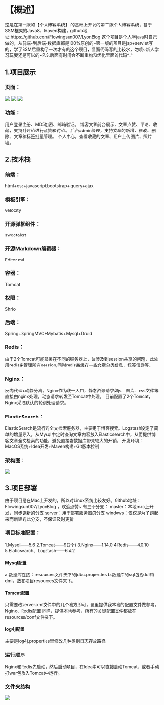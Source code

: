 # 【概述】
这是在第一版的【个人博客系统】 的基础上开发的第二版个人博客系统，基于SSM框架的Java8、Maven构建，github地址:https://github.com/Flowingsun007/LyonBlog
这个项目是个人学java时自己做的，从前端-到后端-数据库都是100%原创的~第一版的项目是jsp+servlet写的，学了SSM后重构了一次才有的这个项目，里面代码写的比较水，勿喷~新人学习玩耍还是可以的~P.S.后面有时间会不断重构和优化里面的代码^_^

## 1.项目展示
### 页面：
![](https://pic3.zhimg.com/v2-8938aa61be97b55c37009744c761a44a_r.jpg)
![](https://pic3.zhimg.com/v2-cdc3a4b107a010dc54203b33bfc50176_r.jpg)
![](https://pic2.zhimg.com/v2-5f1e438570a24223d22356e0e48c91ed_r.jpg)
### 功能：
用户登录注册、MD5加密、邮箱验证。
博客文章前台展示、文章点赞、评论、收藏，支持对评论进行点赞和讨论。
后台admin管理，支持文章的新增、修改、删除、文章和标签批量管理。
个人中心，查看收藏的文章、用户上传图片、照片墙。

## 2.技术栈
### 前端：
html+css+javascript;bootstrap+jquery+ajax;
### 模板引擎：
velocity
### 开源弹框组件：
sweetalert
### 开源Markdown编辑器：
Editor.md
### 容器：
Tomcat
### 权限：
Shrio
### 后端：
Spring+SpringMVC+Mybatis+Mysql+Druid
### Redis：
由于2个Tomcat可能部署在不同的服务器上，故涉及到session共享的问题，此处用redis来管理所有session,同时redis兼缓存一些文章分类信息、标签信息等。
### Nginx：
反向代理+动静分离。Nginx作为统一入口，静态资源请求如js、图片、css文件等直接由nginx处理，动态请求转发至Tomcat中处理。
目前配置了2个Tomcat，Nginx采取默认的轮训处理请求。
### ElasticSearch：
ElasticSearch是流行的全文检索服务器，主要用于博客搜索。Logstash设定了简单的增量导入，从Mysql中定时查询文章内容放入Elasticsearch中，从而提供博客文章全文检索的功能，避免直接查数据库带来较大的开销。
开发环境：
MacOS系统+Idea开发+Maven构建+Git版本控制
### 架构图：
![](https://pic3.zhimg.com/80/v2-72fae8ab4a314f253d214dcb3f70d80e_hd.jpg)
## 3.项目部署
由于项目是在Mac上开发的，所以对Linux系统比较友好。Github地址：Flowingsun007/LyonBlog ，欢迎点赞~
有三个分支：
master：本地mac上开发，同步更新的分支
server：用于部署服务器的分支
windows：仅仅是为了跑起来而新建的此分支，不保证及时更新
### 项目标准配置：
1.Mysql——5.6
2.Tomcat——9(2个)
3.Nginx——1.14.0
4.Redis——4.0.10
5.Elaticsearch、Logstash——6.4.2
#### Mysql配置
a.数据库连接：resources文件夹下的jdbc.properties
b.数据库的sql包括ddl和dml，放在项目resources文件夹下。
#### Tomcat配置
只需要改server.xml文件中的几个地方即可，这里提供我本地的配置文件做参考。
Nginx、Redis配置
同样，提供本地参考，所有的关键配置文件都放在resources/conf文件夹下。
#### log4j配置
主要是log4j.properties里修改几种类别日志存放路径
### 运行顺序
Nginx和Redis先启动，然后启动项目，在Idea中可以直接启动Tomcat、或者手动打war包放入Tomcat中运行。
### 文件夹结构
![](https://pic1.zhimg.com/80/v2-a95cec3239527b265b191c368e888e04_hd.jpg)
